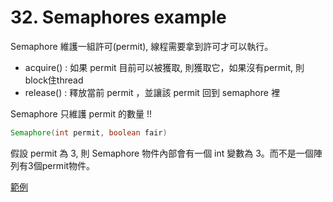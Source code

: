 # 32. Semaphores example

Semaphore 維護一組許可(permit), 線程需要拿到許可才可以執行。

   - acquire() : 如果 permit 目前可以被獲取, 則獲取它，如果沒有permit, 則block住thread
   - release() : 釋放當前 permit ，並讓該 permit 回到 semaphore 裡

Semaphore 只維護 permit 的數量 !! 

```java
Semaphore(int permit, boolean fair)
```
假設 permit 為 3, 則 Semaphore 物件內部會有一個 int 變數為 3。而不是一個陣列有3個permit物件。

[範例](/sourcecode/src/main/java/_32/App.java)
